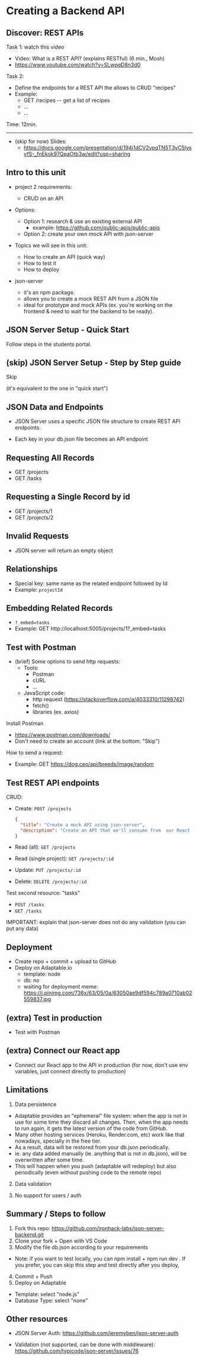 

# Creating a Backend API


<!-- 

Status: ready


@LT: do this with the example we have in the students portal (projects + tasks )


@todo:
- if we use json-server, create recording

-->






## Discover: REST APIs

Task 1: watch this video 
  - Video: What is a REST API? (explains RESTful) (6 min., Mosh)
  - https://www.youtube.com/watch?v=SLwpqD8n3d0

Task 2:
  - Define the endpoints for a REST API the allows to CRUD "recipes"
  - Example:
    - GET /recipes -- get a list of recipes
    - ...
    - ...

Time: 12min.


---


- (skip for now) Slides: 
  <!-- @LT: skip for now (we will see REST in detail in m3) -->
  - https://docs.google.com/presentation/d/194i1dCV2vpqTN5T3yC5lysvfS-_fnEkok97QpaOtb3w/edit?usp=sharing




## Intro to this unit

- project 2 requirements: 
  - CRUD on an API

- Options:
  - Option 1: research & use an existing external API
    - example: https://github.com/public-apis/public-apis
  - Option 2: create your own mock API with json-server

- Topics we will see in this unit:
  - How to create an API (quick way)
  - How to test it
  - How to deploy

- json-server
  - it's an npm package.
  - allows you to create a mock REST API from a JSON file
  - ideal for prototype and mock APIs (ex. you're working on the frontend & need to wait for the backend to be ready).



## JSON Server Setup - Quick Start

Follow steps in the students portal.

<!-- Remember to fork -->


## (skip) JSON Server Setup - Step by Step guide

Skip 

(it's equivalent to the one in "quick start")




## JSON Data and Endpoints

- JSON Server uses a specific JSON file structure to create REST API endpoints.

- Each key in your db.json file becomes an API endpoint


## Requesting All Records

- GET /projects
- GET /tasks


## Requesting a Single Record by id

- GET /projects/1
- GET /projects/2


## Invalid Requests

- JSON server will return an empty object


## Relationships

- Special key: same name as the related endpoint followed by Id
- Example: `projectId`




## Embedding Related Records

- `?_embed=tasks`
- Example: GET http://localhost:5005/projects/1?_embed=tasks




## Test with Postman


- (brief) Some options to send http requests:
  - Tools:
    - Postman
    - cURL
    - ...
  - JavaScript code:
    - http request (https://stackoverflow.com/a/4033310/11298742)
    - fetch()
    - libraries (ex. axios)



Install Postman
  - https://www.postman.com/downloads/
  - Don't need to create an account (link at the bottom: "Skip")


How to send a request:
- Example: GET https://dog.ceo/api/breeds/image/random



## Test REST API endpoints

CRUD:

- Create: `POST /projects`

  ```json
  {
    "title": "Create a mock API using json-server",
    "description": "Create an API that we'll consume from  our React App"
  }
  ```

- Read (all): `GET /projects`

- Read (single project): `GET /projects/:id`

- Update: `PUT /projects/:id`

- Delete: `DELETE /projects/:id`


Test second resource: "tasks"
- `POST /tasks`
- `GET /tasks`



<!-- IMPORTANT -->
<!-- IMPORTANT -->

IMPORTANT: explain that json-server does not do any validation (you can put any data)

<!-- IMPORTANT -->
<!-- IMPORTANT -->



## Deployment

- Create repo + commit + upload to GitHub
- Deploy on Adaptable.io
  - template: node
  - db: no
  - waiting for deployment meme: https://i.pinimg.com/736x/63/05/0a/63050ae9df594c789a0710ab02559837.jpg


## (extra) Test in production

- Test with Postman



## (extra) Connect our React app

- Connect our React app to the API in production
  (for now, don't use env variables, just connect directly to production)


## Limitations

1. Data persistence
  - Adaptable provides an "ephemeral" file system: when the app is not in use for some time they discard all changes. Then, when the app needs to run again, it gets the latest version of the code from GitHub.
  - Many other hosting services (Heroku, Render.com, etc) work like that nowadays, specially in the free tier.
  - As a result, data will be restored from your db.json periodically.
  - ie. any data added manually (ie. anything that is not in db.json), will be overwritten after some time.
  - This will happen when you push (adaptable will redeploy) but also periodically (even without pushing code to the remote repo)


2. Data validation

3. No support for users / auth


<!--

Also: confusion 2 repos etc (to avoid this, do not run in localhost)

-->



## Summary / Steps to follow

<!-- @LT: share these steps with students -->

1. Fork this repo: https://github.com/ironhack-labs/json-server-backend.git
2. Clone your fork + Open with VS Code
3. Modify the file db.json  according to your requirements
  - Note: if you want to test locally, you can npm install + npm run dev . If you prefer, you can skip this step and test directly after you deploy,
4. Commit + Push
5. Deploy on Adaptable
  - Template: select "node.js"
  - Database Type:  select "none"



## Other resources

- JSON Server Auth: https://github.com/jeremyben/json-server-auth

- Validation (not supported, can be done with middleware): https://github.com/typicode/json-server/issues/76


